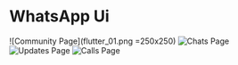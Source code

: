 # WhatsApp Ui

![Community Page](flutter_01.png =250x250)
![Chats Page](flutter_02.png=250x250)
![Updates Page](flutter_03.png=250x250)
![Calls Page](flutter_04.png=250x250)
